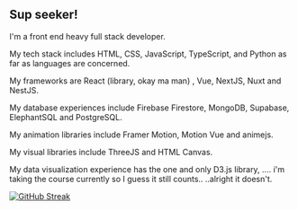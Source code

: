 ## Sup seeker!

I'm a front end heavy full stack developer. 

My tech stack includes HTML, CSS, JavaScript, TypeScript, and Python as far as languages are concerned.

My frameworks are React (library, okay ma man) , Vue, NextJS, Nuxt and NestJS.

My database experiences include Firebase Firestore, MongoDB, Supabase, ElephantSQL and PostgreSQL.

My animation libraries include Framer Motion, Motion Vue and animejs.

My visual libraries include ThreeJS and HTML Canvas.

My data visualization experience has the one and only D3.js library, .... i'm taking the course currently so I guess it still counts.. ..alright it doesn't.

[![GitHub Streak](https://streak-stats.demolab.com?user=adan-ayaz-stan&theme=aura&hide_border=true&date_format=M%20j%5B%2C%20Y%5D)](https://git.io/streak-stats)
